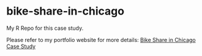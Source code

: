 # bike-share-in-chicago

My R Repo for this case study.

Please refer to my portfolio website for more details: [Bike Share in Chicago Case Study](https://www.datascienceportfol.io/andrewdeekim/projects/0])
